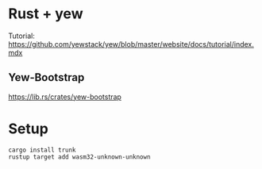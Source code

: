 # Rust + yew

Tutorial:
https://github.com/yewstack/yew/blob/master/website/docs/tutorial/index.mdx


## Yew-Bootstrap
https://lib.rs/crates/yew-bootstrap

# Setup

```
cargo install trunk
rustup target add wasm32-unknown-unknown
```